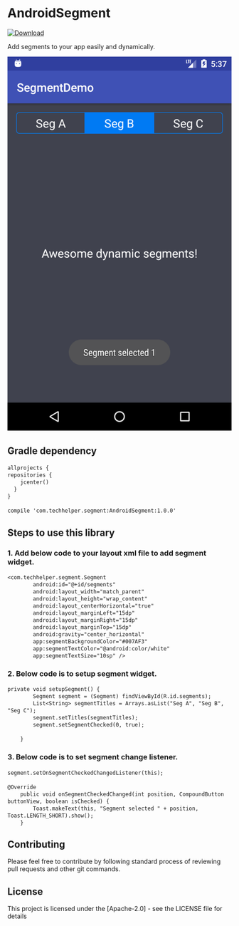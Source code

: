 # AndroidSegment
[ ![Download](https://api.bintray.com/packages/mayuraouti/AndroidSegment/AndroidSegment/images/download.svg) ](https://bintray.com/mayuraouti/AndroidSegment/AndroidSegment/_latestVersion)

Add segments to your app easily and dynamically.

![alt text](https://github.com/TechHelper/AndroidSegment/blob/master/app/Android%20Segment%20Widget.png?raw=true)

## Gradle dependency
```
allprojects {
repositories {
    jcenter()
  }
}

compile 'com.techhelper.segment:AndroidSegment:1.0.0'
```

## Steps to use this library

### 1. Add below code to your layout xml file to add segment widget.
```
<com.techhelper.segment.Segment
        android:id="@+id/segments"
        android:layout_width="match_parent"
        android:layout_height="wrap_content"
        android:layout_centerHorizontal="true"
        android:layout_marginLeft="15dp"
        android:layout_marginRight="15dp"
        android:layout_marginTop="15dp"
        android:gravity="center_horizontal"
        app:segmentBackgroundColor="#007AF3"
        app:segmentTextColor="@android:color/white"
        app:segmentTextSize="10sp" />
```

### 2. Below code is to setup segment widget.

```
private void setupSegment() {
        Segment segment = (Segment) findViewById(R.id.segments);
        List<String> segmentTitles = Arrays.asList("Seg A", "Seg B", "Seg C");
        segment.setTitles(segmentTitles);
        segment.setSegmentChecked(0, true);

    }
```
### 3. Below code is to set segment change listener.
```
segment.setOnSegmentCheckedChangedListener(this);

@Override
    public void onSegmentCheckedChanged(int position, CompoundButton buttonView, boolean isChecked) {
        Toast.makeText(this, "Segment selected " + position, Toast.LENGTH_SHORT).show();
    }
```

## Contributing

Please feel free to contribute by following standard process of reviewing pull requests and other git commands.

## License

This project is licensed under the [Apache-2.0] - see the LICENSE file for details

